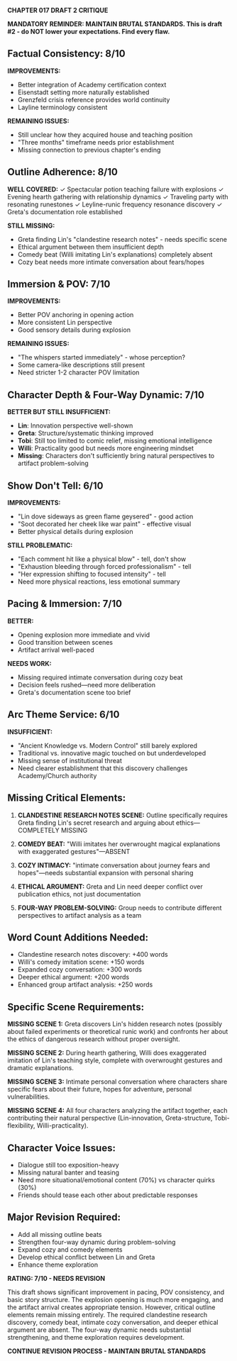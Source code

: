 **CHAPTER 017 DRAFT 2 CRITIQUE**

**MANDATORY REMINDER: MAINTAIN BRUTAL STANDARDS. This is draft #2 - do NOT lower your expectations. Find every flaw.**

## Factual Consistency: 8/10
**IMPROVEMENTS:**
- Better integration of Academy certification context
- Eisenstadt setting more naturally established
- Grenzfeld crisis reference provides world continuity
- Layline terminology consistent

**REMAINING ISSUES:**
- Still unclear how they acquired house and teaching position
- "Three months" timeframe needs prior establishment
- Missing connection to previous chapter's ending

## Outline Adherence: 8/10
**WELL COVERED:**
✓ Spectacular potion teaching failure with explosions
✓ Evening hearth gathering with relationship dynamics
✓ Traveling party with resonating runestones
✓ Leyline-runic frequency resonance discovery
✓ Greta's documentation role established

**STILL MISSING:**
- Greta finding Lin's "clandestine research notes" - needs specific scene
- Ethical argument between them insufficient depth
- Comedy beat (Willi imitating Lin's explanations) completely absent
- Cozy beat needs more intimate conversation about fears/hopes

## Immersion & POV: 7/10
**IMPROVEMENTS:**
- Better POV anchoring in opening action
- More consistent Lin perspective
- Good sensory details during explosion

**REMAINING ISSUES:**
- "The whispers started immediately" - whose perception?
- Some camera-like descriptions still present
- Need stricter 1-2 character POV limitation

## Character Depth & Four-Way Dynamic: 7/10
**BETTER BUT STILL INSUFFICIENT:**
- **Lin**: Innovation perspective well-shown
- **Greta**: Structure/systematic thinking improved
- **Tobi**: Still too limited to comic relief, missing emotional intelligence
- **Willi**: Practicality good but needs more engineering mindset
- **Missing**: Characters don't sufficiently bring natural perspectives to artifact problem-solving

## Show Don't Tell: 6/10
**IMPROVEMENTS:**
- "Lin dove sideways as green flame geysered" - good action
- "Soot decorated her cheek like war paint" - effective visual
- Better physical details during explosion

**STILL PROBLEMATIC:**
- "Each comment hit like a physical blow" - tell, don't show
- "Exhaustion bleeding through forced professionalism" - tell
- "Her expression shifting to focused intensity" - tell
- Need more physical reactions, less emotional summary

## Pacing & Immersion: 7/10
**BETTER:**
- Opening explosion more immediate and vivid
- Good transition between scenes
- Artifact arrival well-paced

**NEEDS WORK:**
- Missing required intimate conversation during cozy beat
- Decision feels rushed—need more deliberation
- Greta's documentation scene too brief

## Arc Theme Service: 6/10
**INSUFFICIENT:**
- "Ancient Knowledge vs. Modern Control" still barely explored
- Traditional vs. innovative magic touched on but underdeveloped
- Missing sense of institutional threat
- Need clearer establishment that this discovery challenges Academy/Church authority

## Missing Critical Elements:

1. **CLANDESTINE RESEARCH NOTES SCENE:** Outline specifically requires Greta finding Lin's secret research and arguing about ethics—COMPLETELY MISSING

2. **COMEDY BEAT:** "Willi imitates her overwrought magical explanations with exaggerated gestures"—ABSENT

3. **COZY INTIMACY:** "intimate conversation about journey fears and hopes"—needs substantial expansion with personal sharing

4. **ETHICAL ARGUMENT:** Greta and Lin need deeper conflict over publication ethics, not just documentation

5. **FOUR-WAY PROBLEM-SOLVING:** Group needs to contribute different perspectives to artifact analysis as a team

## Word Count Additions Needed:
- Clandestine research notes discovery: +400 words
- Willi's comedy imitation scene: +150 words
- Expanded cozy conversation: +300 words
- Deeper ethical argument: +200 words
- Enhanced group artifact analysis: +250 words

## Specific Scene Requirements:

**MISSING SCENE 1:** Greta discovers Lin's hidden research notes (possibly about failed experiments or theoretical runic work) and confronts her about the ethics of dangerous research without proper oversight.

**MISSING SCENE 2:** During hearth gathering, Willi does exaggerated imitation of Lin's teaching style, complete with overwrought gestures and dramatic explanations.

**MISSING SCENE 3:** Intimate personal conversation where characters share specific fears about their future, hopes for adventure, personal vulnerabilities.

**MISSING SCENE 4:** All four characters analyzing the artifact together, each contributing their natural perspective (Lin-innovation, Greta-structure, Tobi-flexibility, Willi-practicality).

## Character Voice Issues:
- Dialogue still too exposition-heavy
- Missing natural banter and teasing
- Need more situational/emotional content (70%) vs character quirks (30%)
- Friends should tease each other about predictable responses

## Major Revision Required:
- Add all missing outline beats
- Strengthen four-way dynamic during problem-solving
- Expand cozy and comedy elements
- Develop ethical conflict between Lin and Greta
- Enhance theme exploration

**RATING: 7/10 - NEEDS REVISION**

This draft shows significant improvement in pacing, POV consistency, and basic story structure. The explosion opening is much more engaging, and the artifact arrival creates appropriate tension. However, critical outline elements remain missing entirely. The required clandestine research discovery, comedy beat, intimate cozy conversation, and deeper ethical argument are absent. The four-way dynamic needs substantial strengthening, and theme exploration requires development.

**CONTINUE REVISION PROCESS - MAINTAIN BRUTAL STANDARDS**

